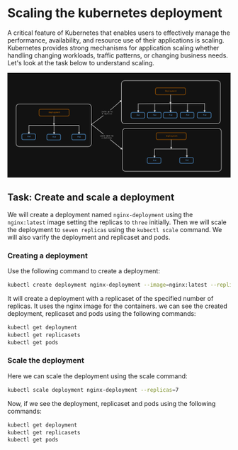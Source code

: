 # Scaling the kubernetes deployment
A critical feature of Kubernetes that enables users to effectively manage the performance, availability, and resource use of their applications is scaling. Kubernetes provides strong mechanisms for application scaling whether handling changing workloads, traffic patterns, or changing business needs. Let's look at the task below to understand scaling.

![alt text](images/image-4.png)

## Task: Create and scale a deployment
We will create a deployment named `nginx-deployment` using the `nginx:latest` image setting the replicas to `three` initially. Then we will scale the deployment to `seven replicas` using the `kubectl scale` command. We will also varify the deployment and replicaset and pods.

### Creating a deployment
Use the following command to create a deployment:
```sh
kubectl create deployment nginx-deployment --image=nginx:latest --replicas=3 --port=80
```
It will create a deployment with a replicaset of the specified number of replicas. It uses the nginx image for the containers. we can see the created deployment, replicaset and pods using the following commands:
```sh
kubectl get deployment
kubectl get replicasets
kubectl get pods
```

### Scale the deployment
Here we can scale the deployment using the scale command:
```sh
kubectl scale deployment nginx-deployment --replicas=7
```
Now, if we see the deployment, replicaset and pods using the following commands:
```sh
kubectl get deployment
kubectl get replicasets
kubectl get pods
```